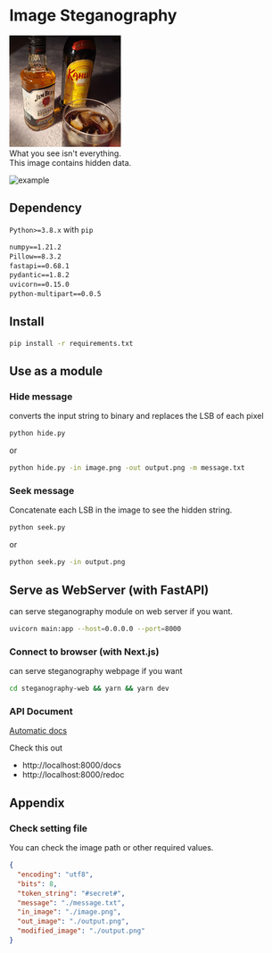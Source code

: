 # Image Steganography

![image_out](./output.png)  
What you see isn't everything.  
This image contains hidden data.

![example](./result.gif)  

## Dependency

`Python>=3.8.x` with `pip`

```txt
numpy==1.21.2
Pillow==8.3.2
fastapi==0.68.1
pydantic==1.8.2
uvicorn==0.15.0
python-multipart==0.0.5
```

## Install

```bash
pip install -r requirements.txt
```

## Use as a module

### Hide message

converts the input string to binary and replaces the LSB of each pixel

```bash
python hide.py
```

or

```bash
python hide.py -in image.png -out output.png -m message.txt
```

### Seek message

Concatenate each LSB in the image to see the hidden string.

```bash
python seek.py
```

or

```bash
python seek.py -in output.png
```

## Serve as WebServer (with FastAPI)

can serve steganography module on web server if you want.  

```bash
uvicorn main:app --host=0.0.0.0 --port=8000
```

### Connect to browser (with Next.js)

can serve steganography webpage if you want

```bash
cd steganography-web && yarn && yarn dev
```


### API Document

[Automatic docs](https://fastapi.tiangolo.com/features/#automatic-docs)

Check this out

- http://localhost:8000/docs
- http://localhost:8000/redoc

## Appendix

### Check setting file

You can check the image path or other required values.

```json
{
  "encoding": "utf8",
  "bits": 8,
  "token_string": "#secret#",
  "message": "./message.txt",
  "in_image": "./image.png",
  "out_image": "./output.png",
  "modified_image": "./output.png"
}
```
